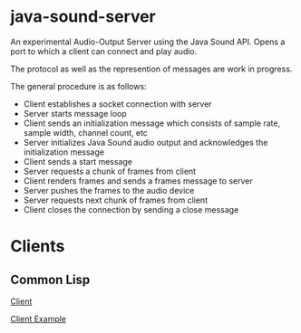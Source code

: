 # java-sound-server

An experimental Audio-Output Server using the Java Sound API. Opens a port to which a client can connect and play audio.

The protocol as well as the represention of messages are work in progress.

The general procedure is as follows:

* Client establishes a socket connection with server
* Server starts message loop
* Client sends an initialization message which consists of sample rate, sample width, channel count, etc
* Server initializes Java Sound audio output and acknowledges the initialization message
* Client sends a start message
* Server requests a chunk of frames from client 
* Client renders frames and sends a frames message to server
* Server pushes the frames to the audio device
* Server requests next chunk of frames from client
* Client closes the connection by sending a close message

# Clients

## Common Lisp

[Client](https://github.com/Frechmatz/cl-java-sound-client)

[Client Example](https://github.com/Frechmatz/cl-java-sound-client/blob/master/example/example-1.lisp)

